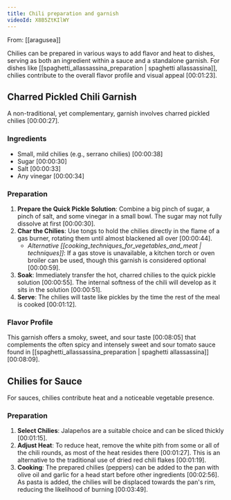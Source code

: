 ```yaml
---
title: Chili preparation and garnish
videoId: X8B5ZtKIlWY
---
```


From: [[aragusea]] <br/> 

Chilies can be prepared in various ways to add flavor and heat to dishes, serving as both an ingredient within a sauce and a standalone garnish. For dishes like [[spaghetti_allassassina_preparation | spaghetti allassassina]], chilies contribute to the overall flavor profile and visual appeal <a class="yt-timestamp" data-t="00:01:23">[00:01:23]</a>.

## Charred Pickled Chili Garnish

A non-traditional, yet complementary, garnish involves charred pickled chilies <a class="yt-timestamp" data-t="00:00:27">[00:00:27]</a>.

### Ingredients
*   Small, mild chilies (e.g., serrano chilies) <a class="yt-timestamp" data-t="00:00:38">[00:00:38]</a>
*   Sugar <a class="yt-timestamp" data-t="00:00:30">[00:00:30]</a>
*   Salt <a class="yt-timestamp" data-t="00:00:33">[00:00:33]</a>
*   Any vinegar <a class="yt-timestamp" data-t="00:00:34">[00:00:34]</a>

### Preparation
1.  **Prepare the Quick Pickle Solution**: Combine a big pinch of sugar, a pinch of salt, and some vinegar in a small bowl. The sugar may not fully dissolve at first <a class="yt-timestamp" data-t="00:00:30">[00:00:30]</a>.
2.  **Char the Chilies**: Use tongs to hold the chilies directly in the flame of a gas burner, rotating them until almost blackened all over <a class="yt-timestamp" data-t="00:00:44">[00:00:44]</a>.
    *   *Alternative [[cooking_techniques_for_vegetables_and_meat | techniques]]*: If a gas stove is unavailable, a kitchen torch or oven broiler can be used, though this garnish is considered optional <a class="yt-timestamp" data-t="00:00:59">[00:00:59]</a>.
3.  **Soak**: Immediately transfer the hot, charred chilies to the quick pickle solution <a class="yt-timestamp" data-t="00:00:55">[00:00:55]</a>. The internal softness of the chili will develop as it sits in the solution <a class="yt-timestamp" data-t="00:00:51">[00:00:51]</a>.
4.  **Serve**: The chilies will taste like pickles by the time the rest of the meal is cooked <a class="yt-timestamp" data-t="00:01:12">[00:01:12]</a>.

### Flavor Profile
This garnish offers a smoky, sweet, and sour taste <a class="yt-timestamp" data-t="00:08:05">[00:08:05]</a> that complements the often spicy and intensely sweet and sour tomato sauce found in [[spaghetti_allassassina_preparation | spaghetti allassassina]] <a class="yt-timestamp" data-t="00:08:09">[00:08:09]</a>.

## Chilies for Sauce

For sauces, chilies contribute heat and a noticeable vegetable presence.

### Preparation
1.  **Select Chilies**: Jalapeños are a suitable choice and can be sliced thickly <a class="yt-timestamp" data-t="00:01:15">[00:01:15]</a>.
2.  **Adjust Heat**: To reduce heat, remove the white pith from some or all of the chili rounds, as most of the heat resides there <a class="yt-timestamp" data-t="00:01:27">[00:01:27]</a>. This is an alternative to the traditional use of dried red chili flakes <a class="yt-timestamp" data-t="00:01:19">[00:01:19]</a>.
3.  **Cooking**: The prepared chilies (peppers) can be added to the pan with olive oil and garlic for a head start before other ingredients <a class="yt-timestamp" data-t="00:02:56">[00:02:56]</a>. As pasta is added, the chilies will be displaced towards the pan's rim, reducing the likelihood of burning <a class="yt-timestamp" data-t="00:03:49">[00:03:49]</a>.